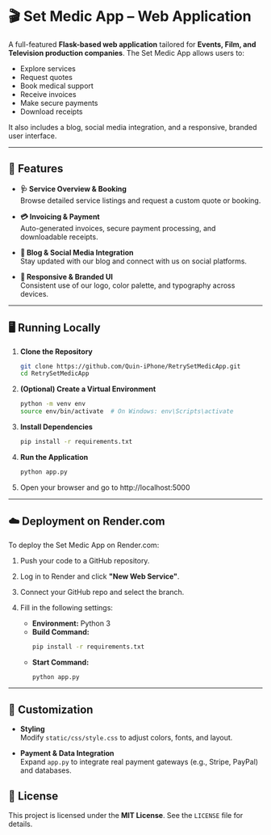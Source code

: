 # 🎬 Set Medic App – Web Application

A full-featured **Flask-based web application** tailored for **Events, Film, and Television production companies**. The Set Medic App allows users to:

- Explore services
- Request quotes
- Book medical support
- Receive invoices
- Make secure payments
- Download receipts

It also includes a blog, social media integration, and a responsive, branded user interface.

---

## 🚀 Features

- **🩺 Service Overview & Booking**  
  Browse detailed service listings and request a custom quote or booking.

- **💳 Invoicing & Payment**  
  Auto-generated invoices, secure payment processing, and downloadable receipts.

- **📰 Blog & Social Media Integration**  
  Stay updated with our blog and connect with us on social platforms.

- **🎨 Responsive & Branded UI**  
  Consistent use of our logo, color palette, and typography across devices.

---

## 🖥️ Running Locally

1. **Clone the Repository**

   ```bash
   git clone https://github.com/Quin-iPhone/RetrySetMedicApp.git
   cd RetrySetMedicApp
   ```

2. **(Optional) Create a Virtual Environment**

   ```bash
   python -m venv env
   source env/bin/activate  # On Windows: env\Scripts\activate
   ```

3. **Install Dependencies**

   ```bash
   pip install -r requirements.txt
   ```

4. **Run the Application**

   ```bash
   python app.py
   ```

5. Open your browser and go to http://localhost:5000

---

## ☁️ Deployment on Render.com

To deploy the Set Medic App on Render.com:

1. Push your code to a GitHub repository.
2. Log in to Render and click **"New Web Service"**.
3. Connect your GitHub repo and select the branch.
4. Fill in the following settings:

   - **Environment:** Python 3
   - **Build Command:**
     ```bash
     pip install -r requirements.txt
     ```
   - **Start Command:**
     ```bash
     python app.py
     ```
---

## 🎨 Customization

- **Styling**  
  Modify `static/css/style.css` to adjust colors, fonts, and layout.

- **Payment & Data Integration**  
  Expand `app.py` to integrate real payment gateways (e.g., Stripe, PayPal) and databases.

## 📄 License

This project is licensed under the **MIT License**. See the `LICENSE` file for details.